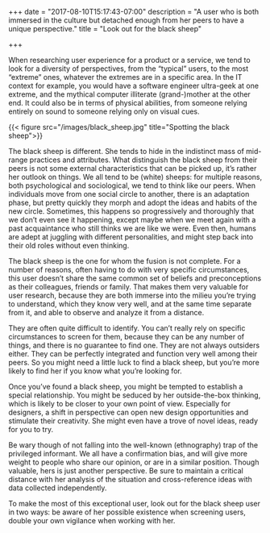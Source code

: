 +++
date = "2017-08-10T15:17:43-07:00"
description = "A user who is both immersed in the culture but detached enough from her peers to have a unique perspective."
title = "Look out for the black sheep"

+++

When researching user experience for a product or a service, we tend to look for a diversity of perspectives, from the “typical” users, to the most “extreme” ones, whatever the extremes are in a specific area. In the IT context for example, you would have a software engineer ultra-geek at one extreme, and the mythical computer illiterate (grand-)mother at the other end. It could also be in terms of physical abilities, from someone relying entirely on sound to someone relying only on visual cues.

{{< figure src="/images/black_sheep.jpg" title="Spotting the black sheep">}}

The black sheep is different. She tends to hide in the indistinct mass of mid-range practices and attributes. What distinguish the black sheep from their peers is not some external characteristics that can be picked up, it’s rather her outlook on things. We all tend to be (white) sheeps: for multiple reasons, both psychological and sociological, we tend to think like our peers. When individuals move from one social circle to another, there is an adaptation phase, but pretty quickly they morph and adopt the ideas and habits of the new circle. Sometimes, this happens so progressively and thoroughly that we don’t even see it happening, except maybe when we meet again with a past acquaintance who still thinks we are like we were. Even then, humans are adept at juggling with different personalities, and might step back into their old roles without even thinking. 

The black sheep is the one for whom the fusion is not complete. For a number of reasons, often having to do with very specific circumstances, this user doesn’t share the same common set of beliefs and preconceptions as their colleagues, friends or family. That makes them very valuable for user research, because they are both immerse into the milieu you’re trying to understand, which they know very well, and at the same time separate from it, and able to observe and analyze it from a distance. 

They are often quite difficult to identify. You can’t really rely on specific circumstances to screen for them, because they can be any number of things, and there is no guarantee to find one. They are not always outsiders either. They can be perfectly integrated and function very well among their peers. So you might need a little luck to find a black sheep, but you’re more likely to find her if you know what you’re looking for. 

Once you’ve found a black sheep, you might be tempted to establish a special relationship. You might be seduced by her outside-the-box thinking, which is likely to be closer to your own point of view.  Especially for designers, a shift in perspective can open new design opportunities and stimulate their creativity. She might even have a trove of novel ideas, ready for you to try. 

Be wary though of not falling into the well-known (ethnography) trap of the privileged informant. We all have a confirmation bias, and will give more weight to people who share our opinion, or are in a similar position. Though valuable, hers is just another perspective. Be sure to maintain a critical distance with her analysis of the situation and cross-reference ideas with data collected independently.

To make the most of this exceptional user, look out for the black sheep user in two ways: be aware of her possible existence when screening users, double your own vigilance when working with her.